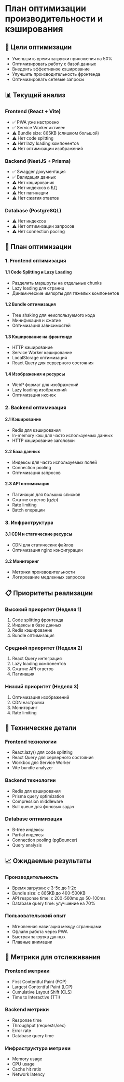 # План оптимизации производительности и кэширования

## 🎯 Цели оптимизации
- Уменьшить время загрузки приложения на 50%
- Оптимизировать работу с базой данных
- Внедрить эффективное кэширование
- Улучшить производительность фронтенда
- Оптимизировать сетевые запросы

## 📊 Текущий анализ

### Frontend (React + Vite)
- ✅ PWA уже настроено
- ✅ Service Worker активен
- ⚠️ Bundle size: 865KB (слишком большой)
- ⚠️ Нет code splitting
- ⚠️ Нет lazy loading компонентов
- ⚠️ Нет оптимизации изображений

### Backend (NestJS + Prisma)
- ✅ Swagger документация
- ✅ Валидация данных
- ⚠️ Нет кэширования
- ⚠️ Нет индексов в БД
- ⚠️ Нет пагинации
- ⚠️ Нет сжатия ответов

### Database (PostgreSQL)
- ⚠️ Нет индексов
- ⚠️ Нет оптимизации запросов
- ⚠️ Нет connection pooling

## 🚀 План оптимизации

### 1. Frontend оптимизация

#### 1.1 Code Splitting и Lazy Loading
- Разделить маршруты на отдельные chunks
- Lazy loading для страниц
- Динамические импорты для тяжелых компонентов

#### 1.2 Bundle оптимизация
- Tree shaking для неиспользуемого кода
- Минификация и сжатие
- Оптимизация зависимостей

#### 1.3 Кэширование на фронтенде
- HTTP кэширование
- Service Worker кэширование
- LocalStorage оптимизация
- React Query для серверного состояния

#### 1.4 Изображения и ресурсы
- WebP формат для изображений
- Lazy loading изображений
- Оптимизация иконок

### 2. Backend оптимизация

#### 2.1 Кэширование
- Redis для кэширования
- In-memory кэш для часто используемых данных
- HTTP кэширование заголовки

#### 2.2 База данных
- Индексы для часто используемых полей
- Connection pooling
- Оптимизация запросов

#### 2.3 API оптимизация
- Пагинация для больших списков
- Сжатие ответов (gzip)
- Rate limiting
- Batch операции

### 3. Инфраструктура

#### 3.1 CDN и статические ресурсы
- CDN для статических файлов
- Оптимизация nginx конфигурации

#### 3.2 Мониторинг
- Метрики производительности
- Логирование медленных запросов

## 📋 Приоритеты реализации

### Высокий приоритет (Неделя 1)
1. Code splitting фронтенда
2. Индексы в базе данных
3. Redis кэширование
4. Bundle оптимизация

### Средний приоритет (Неделя 2)
1. React Query интеграция
2. Lazy loading компонентов
3. Сжатие API ответов
4. Пагинация

### Низкий приоритет (Неделя 3)
1. Оптимизация изображений
2. CDN настройка
3. Мониторинг
4. Rate limiting

## 🔧 Технические детали

### Frontend технологии
- React.lazy() для code splitting
- React Query для серверного состояния
- Workbox для Service Worker
- Vite bundle analyzer

### Backend технологии
- Redis для кэширования
- Prisma query optimization
- Compression middleware
- Bull queue для фоновых задач

### Database оптимизация
- B-tree индексы
- Partial индексы
- Connection pooling (pgBouncer)
- Query analysis

## 📈 Ожидаемые результаты

### Производительность
- Время загрузки: с 3-5с до 1-2с
- Bundle size: с 865KB до 400-500KB
- API response time: с 200-500ms до 50-100ms
- Database query time: улучшение на 70%

### Пользовательский опыт
- Мгновенная навигация между страницами
- Офлайн работа через PWA
- Быстрая загрузка данных
- Плавные анимации

## 🎯 Метрики для отслеживания

### Frontend метрики
- First Contentful Paint (FCP)
- Largest Contentful Paint (LCP)
- Cumulative Layout Shift (CLS)
- Time to Interactive (TTI)

### Backend метрики
- Response time
- Throughput (requests/sec)
- Error rate
- Database query time

### Инфраструктура метрики
- Memory usage
- CPU usage
- Cache hit ratio
- Network latency